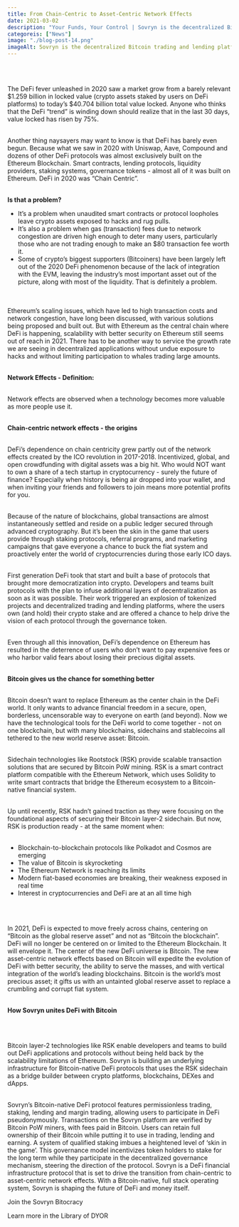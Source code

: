 ```yaml
---
title: From Chain-Centric to Asset-Centric Network Effects
date: 2021-03-02
description: "Your Funds, Your Control | Sovryn is the decentralized Bitcoin trading and lending platform"
categoreis: ["News"]
image: "./blog-post-14.png"
imageAlt: Sovryn is the decentralized Bitcoin trading and lending platform.
---
```

<br />
<br />

The DeFi fever unleashed in 2020 saw a market grow from a barely relevant $1.259 billion in locked value (crypto assets staked by users on DeFi platforms) to today’s $40.704 billion total value locked. Anyone who thinks that the DeFi “trend” is winding down should realize that in the last 30 days, value locked has risen by 75%.
<br />
<br />

Another thing naysayers may want to know is that DeFi has barely even begun. Because what we saw in 2020 with Uniswap, Aave, Compound and dozens of other DeFi protocols was almost exclusively built on the Ethereum Blockchain. Smart contracts, lending protocols, liquidity providers, staking systems, governance tokens - almost all of it was built on Ethereum. DeFi in 2020 was “Chain Centric”.
<br />
<br />

**Is that a problem?**

* It’s a problem when unaudited smart contracts or protocol loopholes leave crypto assets exposed to hacks and rug pulls.
* It’s also a problem when gas (transaction) fees due to network congestion are driven high enough to deter many users, particularly those who are not trading enough to make an $80 transaction fee worth it.
* Some of crypto’s biggest supporters (Bitcoiners) have been largely left out of the 2020 DeFi phenomenon because of the lack of integration with the EVM, leaving the industry’s most important asset out of the picture, along with most of the liquidity. That is definitely a problem.
<br />
<br />
Ethereum’s scaling issues, which have led to high transaction costs and network congestion, have long been discussed, with various solutions being proposed and built out.
But with Ethereum as the central chain where DeFi is happening, scalability with better security on Ethereum still seems out of reach in 2021. There has to be another way to service the growth rate we are seeing in decentralized applications without undue exposure to hacks and without limiting participation to whales trading large amounts.
<br />
<br />

**Network Effects - Definition:**
<br />
<br />

Network effects are observed when a technology becomes more valuable as more people use it.
<br />
<br />

**Chain-centric network effects - the origins**
<br />
<br />

DeFi’s dependence on chain centricity grew partly out of the network effects created by the ICO revolution in 2017-2018. Incentivized, global, and open crowdfunding with digital assets was a big hit. Who would NOT want to own a share of a tech startup in cryptocurrency - surely the future of finance? Especially when history is being air dropped into your wallet, and when inviting your friends and followers to join means more potential profits for you.
<br />
<br />

Because of the nature of blockchains, global transactions are almost instantaneously settled and reside on a public ledger secured through advanced cryptography. But it’s been the skin in the game that users provide through staking protocols, referral programs, and marketing campaigns that gave everyone a chance to buck the fiat system and proactively enter the world of cryptocurrencies during those early ICO days.
<br />
<br />

First generation DeFi took that start and built a base of protocols that brought more democratization into crypto. Developers and teams built protocols with the plan to infuse additional layers of decentralization as soon as it was possible. Their work triggered an explosion of tokenized projects and decentralized trading and lending platforms, where the users own (and hold) their crypto stake and are offered a chance to help drive the vision of each protocol through the governance token.
<br />
<br />

Even through all this innovation, DeFi’s dependence on Ethereum has resulted in the deterrence of users who don’t want to pay expensive fees or who harbor valid fears about losing their precious digital assets.
<br />
<br />

**Bitcoin gives us the chance for something better**
<br />
<br />

Bitcoin doesn’t want to replace Ethereum as the center chain in the DeFi world. It only wants to advance financial freedom in a secure, open, borderless, uncensorable way to everyone on earth (and beyond). Now we have the technological tools for the DeFi world to come together - not on one blockchain, but with many blockchains, sidechains and stablecoins all tethered to the new world reserve asset: Bitcoin.
<br />
<br />

Sidechain technologies like Rootstock (RSK) provide scalable transaction solutions that are secured by Bitcoin PoW mining. RSK is a smart contract platform compatible with the Ethereum Network, which uses Solidity to write smart contracts that bridge the Ethereum ecosystem to a Bitcoin-native financial system.
<br />
<br />

Up until recently, RSK hadn’t gained traction as they were focusing on the foundational aspects of securing their Bitcoin layer-2 sidechain. But now, RSK is production ready - at the same moment when:
<br />
<br />

* Blockchain-to-blockchain protocols like Polkadot and Cosmos are emerging
* The value of Bitcoin is skyrocketing
* The Ethereum Network is reaching its limits
* Modern fiat-based economies are breaking, their weakness exposed in real time
* Interest in cryptocurrencies and DeFi are at an all time high
<br />
<br />

In 2021, DeFi is expected to move freely across chains, centering on “Bitcoin as the global reserve asset” and not as “Bitcoin the blockchain”. DeFi will no longer be centered on or limited to the Ethereum Blockchain. It will envelope it. The center of the new DeFi universe is Bitcoin. The new asset-centric network effects based on Bitcoin will expedite the evolution of DeFi with better security, the ability to serve the masses, and with vertical integration of the world’s leading blockchains. Bitcoin is the world’s most precious asset; it gifts us with an untainted global reserve asset to replace a crumbling and corrupt fiat system.
<br />
<br />

**How Sovryn unites DeFi with Bitcoin**

<br />
<br />

Bitcoin layer-2 technologies like RSK enable developers and teams to build out DeFi applications and protocols without being held back by the scalability limitations of Ethereum. Sovryn is building an underlying infrastructure for Bitcoin-native DeFi protocols that uses the RSK sidechain as a bridge builder between crypto platforms, blockchains, DEXes and dApps.
<br />
<br />

Sovryn’s Bitcoin-native DeFi protocol features permissionless trading, staking, lending and margin trading, allowing users to participate in DeFi pseudonymously.
Transactions on the Sovryn platform are verified by Bitcoin PoW miners, with fees paid in Bitcoin.
Users can retain full ownership of their Bitcoin while putting it to use in trading, lending and earning.
A system of qualified staking imbues a heightened level of ‘skin in the game’. This governance model incentivizes token holders to stake for the long term while they participate in the decentralized governance mechanism, steering the direction of the protocol.
Sovryn is a DeFi financial infrastructure protocol that is set to drive the transition from chain-centric to asset-centric network effects. With a Bitcoin-native, full stack operating system, Sovryn is shaping the future of DeFi and money itself.

Join the Sovryn Bitocracy

Learn more in the Library of DYOR